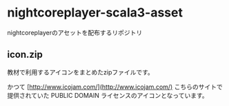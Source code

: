 # nightcoreplayer-scala3-asset
nightcoreplayerのアセットを配布するリポジトリ

## icon.zip
教材で利用するアイコンをまとめたzipファイルです。

かつて [http://www.icojam.com/](http://www.icojam.com/) 
こちらのサイトで提供されていた PUBLIC DOMAIN ライセンスのアイコンとなっています。